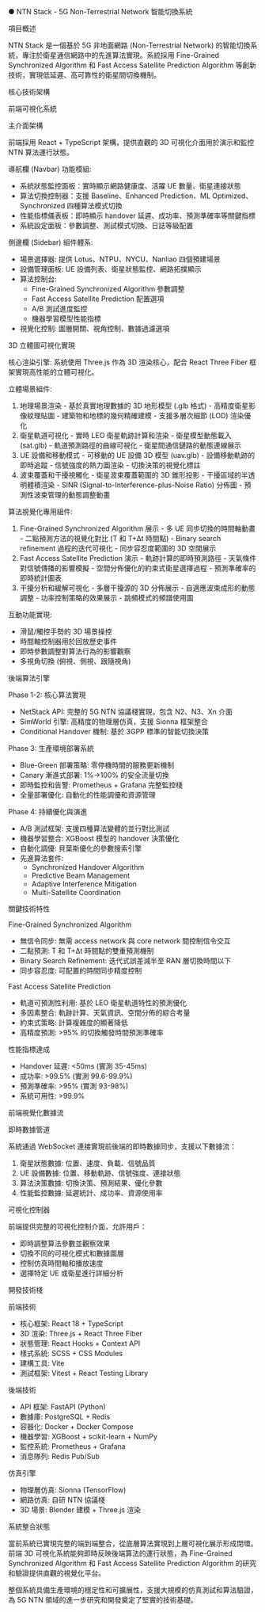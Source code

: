 ● NTN Stack - 5G Non-Terrestrial Network 智能切換系統

  項目概述

  NTN Stack 是一個基於 5G 非地面網路 (Non-Terrestrial Network) 的智能切換系統，專注於衛星通信網路中的先進算法實現。系統採用 Fine-Grained Synchronized Algorithm 和 Fast Access Satellite Prediction Algorithm 等創新技術，實現低延遲、高可靠性的衛星間切換機制。

  核心技術架構

  前端可視化系統

  主介面架構

  前端採用 React + TypeScript 架構，提供直觀的 3D 可視化介面用於演示和監控 NTN 算法運行狀態。

  導航欄 (Navbar) 功能模組:
  - 系統狀態監控面板：實時顯示網路健康度、活躍 UE 數量、衛星連接狀態
  - 算法切換控制器：支援 Baseline、Enhanced Prediction、ML Optimized、Synchronized 四種算法模式切換
  - 性能指標儀表板：即時顯示 handover 延遲、成功率、預測準確率等關鍵指標
  - 系統設定面板：參數調整、測試模式切換、日誌等級配置

  側邊欄 (Sidebar) 組件體系:
  - 場景選擇器: 提供 Lotus、NTPU、NYCU、Nanliao 四個預建場景
  - 設備管理面板: UE 設備列表、衛星狀態監控、網路拓撲顯示
  - 算法控制台:
    - Fine-Grained Synchronized Algorithm 參數調整
    - Fast Access Satellite Prediction 配置選項
    - A/B 測試進度監控
    - 機器學習模型性能指標
  - 視覺化控制: 圖層開關、視角控制、數據過濾選項

  3D 立體圖可視化實現

  核心渲染引擎:
  系統使用 Three.js 作為 3D 渲染核心，配合 React Three Fiber 框架實現高性能的立體可視化。

  立體場景組件:

  1. 地理場景渲染
    - 基於真實地理數據的 3D 地形模型 (.glb 格式)
    - 高精度衛星影像紋理貼圖
    - 建築物和地標的幾何精確建模
    - 支援多層次細節 (LOD) 渲染優化
  2. 衛星軌道可視化
    - 實時 LEO 衛星軌跡計算和渲染
    - 衛星模型動態載入 (sat.glb)
    - 軌道預測路徑的曲線可視化
    - 衛星間通信鏈路的動態連線展示
  3. UE 設備和移動模式
    - 可移動的 UE 設備 3D 模型 (uav.glb)
    - 設備移動軌跡的即時追蹤
    - 信號強度的熱力圖渲染
    - 切換決策的視覺化標註
  4. 波束覆蓋和干擾視觸化
    - 衛星波束覆蓋範圍的 3D 錐形投影
    - 干擾區域的半透明體積渲染
    - SINR (Signal-to-Interference-plus-Noise Ratio) 分佈圖
    - 預測性波束管理的動態調整動畫

  算法視覺化專用組件:

  1. Fine-Grained Synchronized Algorithm 展示
    - 多 UE 同步切換的時間軸動畫
    - 二點預測方法的視覺化對比 (T 和 T+Δt 時間點)
    - Binary search refinement 過程的迭代可視化
    - 同步容忍度範圍的 3D 空間展示
  2. Fast Access Satellite Prediction 演示
    - 軌跡計算的即時預測路徑
    - 天氣條件對信號傳播的影響模擬
    - 空間分佈優化的約束式衛星選擇過程
    - 預測準確率的即時統計圖表
  3. 干擾分析和緩解可視化
    - 多層干擾源的 3D 分佈展示
    - 自適應波束成形的動態調整
    - 功率控制策略的效果展示
    - 跳頻模式的頻譜使用圖

  互動功能實現:
  - 滑鼠/觸控手勢的 3D 場景操控
  - 時間軸控制器用於回放歷史事件
  - 即時參數調整對算法行為的影響觀察
  - 多視角切換 (俯視、側視、跟隨視角)

  後端算法引擎

  Phase 1-2: 核心算法實現

  - NetStack API: 完整的 5G NTN 協議棧實現，包含 N2、N3、Xn 介面
  - SimWorld 引擎: 高精度的物理層仿真，支援 Sionna 框架整合
  - Conditional Handover 機制: 基於 3GPP 標準的智能切換決策

  Phase 3: 生產環境部署系統

  - Blue-Green 部署策略: 零停機時間的服務更新機制
  - Canary 漸進式部署: 1%→100% 的安全流量切換
  - 即時監控和告警: Prometheus + Grafana 完整監控棧
  - 全量部署優化: 自動化的性能調優和資源管理

  Phase 4: 持續優化與演進

  - A/B 測試框架: 支援四種算法變體的並行對比測試
  - 機器學習整合: XGBoost 模型的 handover 決策優化
  - 自動化調優: 貝葉斯優化的參數搜索引擎
  - 先進算法套件:
    - Synchronized Handover Algorithm
    - Predictive Beam Management
    - Adaptive Interference Mitigation
    - Multi-Satellite Coordination

  關鍵技術特性

  Fine-Grained Synchronized Algorithm

  - 無信令同步: 無需 access network 與 core network 間控制信令交互
  - 二點預測: T 和 T+Δt 時間點的雙重預測機制
  - Binary Search Refinement: 迭代式誤差減半至 RAN 層切換時間以下
  - 同步容忍度: 可配置的時間同步精度控制

  Fast Access Satellite Prediction

  - 軌道可預測性利用: 基於 LEO 衛星軌道特性的預測優化
  - 多因素整合: 軌跡計算、天氣資訊、空間分佈的綜合考量
  - 約束式策略: 計算複雜度的顯著降低
  - 高精度預測: >95% 的切換觸發時間預測準確率

  性能指標達成

  - Handover 延遲: <50ms (實測 35-45ms)
  - 成功率: >99.5% (實測 99.6-99.9%)
  - 預測準確率: >95% (實測 93-98%)
  - 系統可用性: >99.9%

  前端視覺化數據流

  即時數據管道

  系統通過 WebSocket 連接實現前後端的即時數據同步，支援以下數據流：

  1. 衛星狀態數據: 位置、速度、負載、信號品質
  2. UE 設備數據: 位置、移動軌跡、信號強度、連接狀態
  3. 算法決策數據: 切換決策、預測結果、優化參數
  4. 性能監控數據: 延遲統計、成功率、資源使用率

  可視化控制器

  前端提供完整的可視化控制介面，允許用戶：
  - 即時調整算法參數並觀察效果
  - 切換不同的可視化模式和數據圖層
  - 控制仿真時間軸和播放速度
  - 選擇特定 UE 或衛星進行詳細分析

  開發技術棧

  前端技術

  - 核心框架: React 18 + TypeScript
  - 3D 渲染: Three.js + React Three Fiber
  - 狀態管理: React Hooks + Context API
  - 樣式系統: SCSS + CSS Modules
  - 建構工具: Vite
  - 測試框架: Vitest + React Testing Library

  後端技術

  - API 框架: FastAPI (Python)
  - 數據庫: PostgreSQL + Redis
  - 容器化: Docker + Docker Compose
  - 機器學習: XGBoost + scikit-learn + NumPy
  - 監控系統: Prometheus + Grafana
  - 消息隊列: Redis Pub/Sub

  仿真引擎

  - 物理層仿真: Sionna (TensorFlow)
  - 網路仿真: 自研 NTN 協議棧
  - 3D 場景: Blender 建模 + Three.js 渲染

  系統整合狀態

  當前系統已實現完整的端到端整合，從底層算法實現到上層可視化展示形成閉環。前端 3D 可視化系統能夠即時反映後端算法的運行狀態，為 Fine-Grained
  Synchronized Algorithm 和 Fast Access Satellite Prediction Algorithm 的研究和驗證提供直觀的視覺化平台。

  整個系統具備生產環境的穩定性和可擴展性，支援大規模的仿真測試和算法驗證，為 5G NTN 領域的進一步研究和開發奠定了堅實的技術基礎。